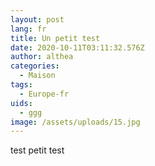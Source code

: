 ```yaml
---
layout: post
lang: fr
title: Un petit test
date: 2020-10-11T03:11:32.576Z
author: althea
categories:
  - Maison
tags:
  - Europe-fr
uids:
  - ggg
image: /assets/uploads/15.jpg
---
```

test petit test